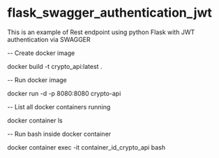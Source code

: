 # flask_swagger_authentication_jwt
This is an example of Rest endpoint using python Flask with JWT authentication via SWAGGER


-- Create docker image

docker build -t crypto_api:latest .

-- Run docker image

docker run -d -p 8080:8080 crypto-api

-- List all docker containers running

docker container ls

-- Run bash inside docker container 

docker container exec -it container_id_crypto_api bash